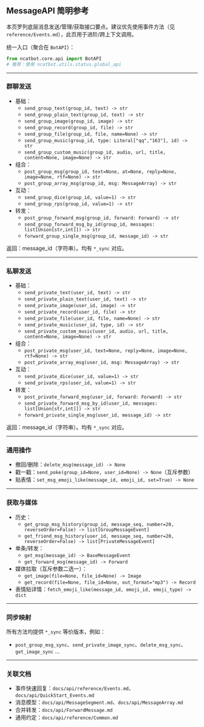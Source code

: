 ## MessageAPI 简明参考

本页罗列底层消息发送/管理/获取接口要点。建议优先使用事件方法（见 `reference/Events.md`），此页用于进阶/跨上下文调用。

统一入口（聚合在 `BotAPI`）：
```python
from ncatbot.core.api import BotAPI
# 推荐：使用 ncatbot.utils.status.global_api
```

---

### 群聊发送
- 基础：
  - `send_group_text(group_id, text) -> str`
  - `send_group_plain_text(group_id, text) -> str`
  - `send_group_image(group_id, image) -> str`
  - `send_group_record(group_id, file) -> str`
  - `send_group_file(group_id, file, name=None) -> str`
  - `send_group_music(group_id, type: Literal["qq","163"], id) -> str`
  - `send_group_custom_music(group_id, audio, url, title, content=None, image=None) -> str`
- 组合：
  - `post_group_msg(group_id, text=None, at=None, reply=None, image=None, rtf=None) -> str`
  - `post_group_array_msg(group_id, msg: MessageArray) -> str`
- 互动：
  - `send_group_dice(group_id, value=1) -> str`
  - `send_group_rps(group_id, value=1) -> str`
- 转发：
  - `post_group_forward_msg(group_id, forward: Forward) -> str`
  - `send_group_forward_msg_by_id(group_id, messages: list[Union[str,int]]) -> str`
  - `forward_group_single_msg(group_id, message_id) -> str`

返回：message_id（字符串）。均有 `*_sync` 对应。

---

### 私聊发送
- 基础：
  - `send_private_text(user_id, text) -> str`
  - `send_private_plain_text(user_id, text) -> str`
  - `send_private_image(user_id, image) -> str`
  - `send_private_record(user_id, file) -> str`
  - `send_private_file(user_id, file, name=None) -> str`
  - `send_private_music(user_id, type, id) -> str`
  - `send_private_custom_music(user_id, audio, url, title, content=None, image=None) -> str`
- 组合：
  - `post_private_msg(user_id, text=None, reply=None, image=None, rtf=None) -> str`
  - `post_private_array_msg(user_id, msg: MessageArray) -> str`
- 互动：
  - `send_private_dice(user_id, value=1) -> str`
  - `send_private_rps(user_id, value=1) -> str`
- 转发：
  - `post_private_forward_msg(user_id, forward: Forward) -> str`
  - `send_private_forward_msg_by_id(user_id, messages: list[Union[str,int]]) -> str`
  - `forward_private_single_msg(user_id, message_id) -> str`

返回：message_id（字符串）。均有 `*_sync` 对应。

---

### 通用操作
- 撤回/删除：`delete_msg(message_id) -> None`
- 戳一戳：`send_poke(group_id=None, user_id=None) -> None`（互斥参数）
- 贴表情：`set_msg_emoji_like(message_id, emoji_id, set=True) -> None`

---

### 获取与媒体
- 历史：
  - `get_group_msg_history(group_id, message_seq, number=20, reverseOrder=False) -> list[GroupMessageEvent]`
  - `get_friend_msg_history(user_id, message_seq, number=20, reverseOrder=False) -> list[PrivateMessageEvent]`
- 单条/转发：
  - `get_msg(message_id) -> BaseMessageEvent`
  - `get_forward_msg(message_id) -> Forward`
- 媒体拉取（互斥参数二选一）：
  - `get_image(file=None, file_id=None) -> Image`
  - `get_record(file=None, file_id=None, out_format="mp3") -> Record`
- 表情贴详情：`fetch_emoji_like(message_id, emoji_id, emoji_type) -> dict`

---

### 同步映射
所有方法均提供 `*_sync` 等价版本，例如：
- `post_group_msg_sync`、`send_private_image_sync`、`delete_msg_sync`、`get_image_sync` ...

---

### 关联文档
- 事件快速回复：`docs/api/reference/Events.md`、`docs/api/QuickStart_Events.md`
- 消息模型：`docs/api/MessageSegment.md`、`docs/api/MessageArray.md`
- 合并转发：`docs/api/ForwardMessage.md`
- 通用约定：`docs/api/reference/Common.md`

